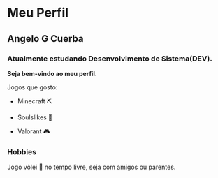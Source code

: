 # Meu Perfil 

## Angelo G Cuerba

### Atualmente estudando Desenvolvimento de Sistema(DEV).

**Seja bem-vindo ao meu perfil.**

Jogos que gosto:
- Minecraft ⛏
* Soulslikes 👻
+ Valorant 🎮

### Hobbies

Jogo vôlei 🏐 no tempo livre, seja com amigos ou parentes.






